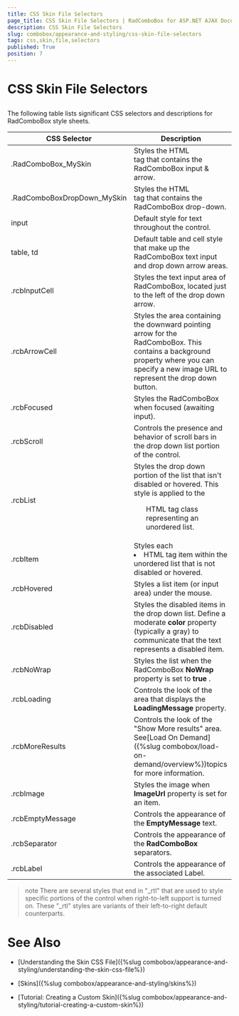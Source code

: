 ```yaml
---
title: CSS Skin File Selectors
page_title: CSS Skin File Selectors | RadComboBox for ASP.NET AJAX Documentation
description: CSS Skin File Selectors
slug: combobox/appearance-and-styling/css-skin-file-selectors
tags: css,skin,file,selectors
published: True
position: 7
---
```


# CSS Skin File Selectors



## 

The following table lists significant CSS selectors and descriptions for RadComboBox style sheets.




|  **CSS Selector**  |  **Description**  |
| ------ | ------ |
|.RadComboBox_MySkin|Styles the HTML <div> tag that contains the RadComboBox input & arrow.|
|.RadComboBoxDropDown_MySkin|Styles the HTML <div> tag that contains the RadComboBox drop-down.|
|input|Default style for text throughout the control.|
|table, td|Default table and cell style that make up the RadComboBox text input and drop down arrow areas.|
|.rcbInputCell|Styles the text input area of RadComboBox, located just to the left of the drop down arrow.|
|.rcbArrowCell|Styles the area containing the downward pointing arrow for the RadComboBox. This contains a background property where you can specify a new image URL to represent the drop down button.|
|.rcbFocused|Styles the RadComboBox when focused (awaiting input).|
|.rcbScroll|Controls the presence and behavior of scroll bars in the drop down list portion of the control.|
|.rcbList|Styles the drop down portion of the list that isn't disabled or hovered. This style is applied to the <ul> HTML tag class representing an unordered list.|
|.rcbItem|Styles each <li> HTML tag item within the unordered list that is not disabled or hovered.|
|.rcbHovered|Styles a list item (or input area) under the mouse.|
|.rcbDisabled|Styles the disabled items in the drop down list. Define a moderate **color** property (typically a gray) to communicate that the text represents a disabled item.|
|.rcbNoWrap|Styles the list when the RadComboBox **NoWrap** property is set to **true** .|
|.rcbLoading|Controls the look of the area that displays the **LoadingMessage** property.|
|.rcbMoreResults|Controls the look of the "Show More results" area. See[Load On Demand]({%slug combobox/load-on-demand/overview%})topics for more information.|
|.rcbImage|Styles the image when **ImageUrl** property is set for an item.|
|.rcbEmptyMessage|Controls the appearance of the **EmptyMessage** text.|
|.rcbSeparator|Controls the appearance of the **RadComboBox** separators.|
|.rcbLabel|Controls the appearance of the associated Label.|

>note There are several styles that end in "_rtl" that are used to style specific portions of the control when right-to-left support is turned on. These "_rtl" styles are variants of their left-to-right default counterparts.
>


# See Also

 * [Understanding the Skin CSS File]({%slug combobox/appearance-and-styling/understanding-the-skin-css-file%})

 * [Skins]({%slug combobox/appearance-and-styling/skins%})

 * [Tutorial: Creating a Custom Skin]({%slug combobox/appearance-and-styling/tutorial-creating-a-custom-skin%})
